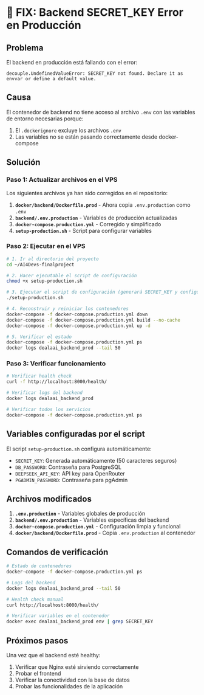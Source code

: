# 🚨 FIX: Backend SECRET_KEY Error en Producción

## Problema

El backend en producción está fallando con el error:

```
decouple.UndefinedValueError: SECRET_KEY not found. Declare it as envvar or define a default value.
```

## Causa

El contenedor de backend no tiene acceso al archivo `.env` con las variables de entorno necesarias porque:

1. El `.dockerignore` excluye los archivos `.env`
2. Las variables no se están pasando correctamente desde docker-compose

## Solución

### Paso 1: Actualizar archivos en el VPS

Los siguientes archivos ya han sido corregidos en el repositorio:

1. **`docker/backend/Dockerfile.prod`** - Ahora copia `.env.production` como `.env`
2. **`backend/.env.production`** - Variables de producción actualizadas
3. **`docker-compose.production.yml`** - Corregido y simplificado
4. **`setup-production.sh`** - Script para configurar variables

### Paso 2: Ejecutar en el VPS

```bash
# 1. Ir al directorio del proyecto
cd ~/AI4Devs-finalproject

# 2. Hacer ejecutable el script de configuración
chmod +x setup-production.sh

# 3. Ejecutar el script de configuración (generará SECRET_KEY y configurará variables)
./setup-production.sh

# 4. Reconstruir y reiniciar los contenedores
docker-compose -f docker-compose.production.yml down
docker-compose -f docker-compose.production.yml build --no-cache
docker-compose -f docker-compose.production.yml up -d

# 5. Verificar el estado
docker-compose -f docker-compose.production.yml ps
docker logs dealaai_backend_prod --tail 50
```

### Paso 3: Verificar funcionamiento

```bash
# Verificar health check
curl -f http://localhost:8000/health/

# Verificar logs del backend
docker logs dealaai_backend_prod

# Verificar todos los servicios
docker-compose -f docker-compose.production.yml ps
```

## Variables configuradas por el script

El script `setup-production.sh` configura automáticamente:

- `SECRET_KEY`: Generada automáticamente (50 caracteres seguros)
- `DB_PASSWORD`: Contraseña para PostgreSQL
- `DEEPSEEK_API_KEY`: API key para OpenRouter
- `PGADMIN_PASSWORD`: Contraseña para pgAdmin

## Archivos modificados

1. **`.env.production`** - Variables globales de producción
2. **`backend/.env.production`** - Variables específicas del backend
3. **`docker-compose.production.yml`** - Configuración limpia y funcional
4. **`docker/backend/Dockerfile.prod`** - Copia `.env.production` al contenedor

## Comandos de verificación

```bash
# Estado de contenedores
docker-compose -f docker-compose.production.yml ps

# Logs del backend
docker logs dealaai_backend_prod --tail 50

# Health check manual
curl http://localhost:8000/health/

# Verificar variables en el contenedor
docker exec dealaai_backend_prod env | grep SECRET_KEY
```

## Próximos pasos

Una vez que el backend esté healthy:

1. Verificar que Nginx esté sirviendo correctamente
2. Probar el frontend
3. Verificar la conectividad con la base de datos
4. Probar las funcionalidades de la aplicación
